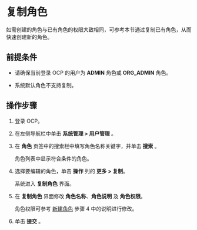 # 复制角色

如需创建的角色与已有角色的权限大致相同，可参考本节通过复制已有角色，从而快速创建新的角色。

## 前提条件

* 请确保当前登录 OCP 的用户为 **ADMIN** 角色或 **ORG_ADMIN** 角色。

* 系统默认角色不支持复制。

## 操作步骤

1. 登录 OCP。

2. 在左侧导航栏中单击 **系统管理 > 用户管理** 。

3. 在 **角色** 页签中的搜索栏中填写角色名称关键字，并单击 **搜索** 。

   角色列表中显示符合条件的角色。

4. 选择要编辑的角色，单击 **操作** 列的 **更多 > 复制**。

   系统进入 **复制角色** 界面。

5. 在 **复制角色** 界面修改 **角色名称**、**角色说明** 及 **角色权限**。

   角色权限可参考 [新建角色](100.create-a-role.md) 步骤 4 中的说明进行修改。

6. 单击 **提交** 。
